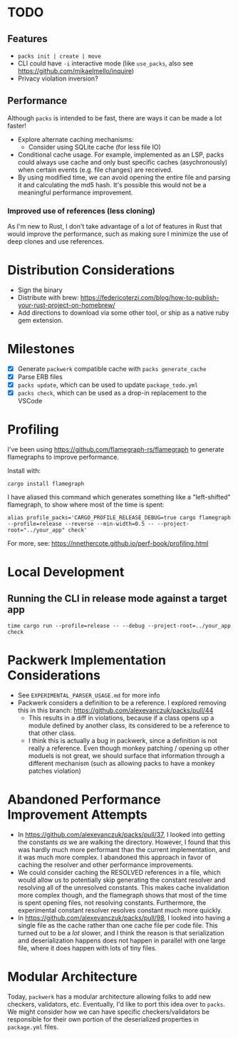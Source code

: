 # TODO
## Features
- `packs init | create | move`
- CLI could have `-i` interactive mode (like `use_packs`, also see https://github.com/mikaelmello/inquire)
- Privacy violation inversion?

## Performance
Although `packs` is intended to be fast, there are ways it can be made a lot faster!

- Explore alternate caching mechanisms:
  - Consider using SQLite cache (for less file IO)
- Conditional cache usage. For example, implemented as an LSP, packs could always use cache and only bust specific caches (asychronously) when certain events (e.g. file changes) are received.
- By using modified time, we can avoid opening the entire file and parsing it and calculating the md5 hash. It's possible this would not be a meaningful performance improvement.

### Improved use of references (less cloning)
As I'm new to Rust, I don't take advantage of a lot of features in Rust that would improve the performance, such as making sure I minimize the use of deep clones and use references.

# Distribution Considerations
- Sign the binary
- Distribute with brew: https://federicoterzi.com/blog/how-to-publish-your-rust-project-on-homebrew/
- Add directions to download via some other tool, or ship as a native ruby gem extension.

# Milestones
- [x] Generate `packwerk` compatible cache with `packs generate_cache`
- [x] Parse ERB files
- [x] `packs update`, which can be used to update `package_todo.yml`
- [x] `packs check`, which can be used as a drop-in replacement to the VSCode

# Profiling
I've been using https://github.com/flamegraph-rs/flamegraph to generate flamegraphs to improve performance.

Install with:
```
cargo install flamegraph
```

I have aliased this command which generates something like a "left-shifted" flamegraph, to show where most of the time is spent:
```
alias profile_packs='CARGO_PROFILE_RELEASE_DEBUG=true cargo flamegraph --profile=release --reverse --min-width=0.5 -- --project-root="../your_app" check'
```
For more, see: https://nnethercote.github.io/perf-book/profiling.html

# Local Development
## Running the CLI in release mode against a target app
```
time cargo run --profile=release -- --debug --project-root=../your_app check
```

# Packwerk Implementation Considerations
- See `EXPERIMENTAL_PARSER_USAGE.md` for more info
- Packwerk considers a definition to be a reference. I explored removing this in this branch: https://github.com/alexevanczuk/packs/pull/44
  - This results in a diff in violations, because if a class opens up a module defined by another class, its considered to be a reference to that other class.
  - I think this is actually a bug in packwerk, since a definition is not really a reference. Even though monkey patching / opening up other moduels is not great, we should surface that information through a different mechanism (such as allowing packs to have a monkey patches violation)

# Abandoned Performance Improvement Attempts
- In https://github.com/alexevanczuk/packs/pull/37, I looked into getting the constants *as* we are walking the directory. However, I found that this was hardly much more performant than the current implementation, and it was much more complex. I abandoned this approach in favor of caching the resolver and other performance improvements.
- We could consider caching the RESOLVED references in a file, which would allow us to potentially skip generating the constant resolver and resolving all of the unresolved constants. This makes cache invalidation more complex though, and the flamegraph shows that most of the time is spent opening files, not resolving constants. Furthermore, the experimental constant resolver resolves constant much more quickly.
- In https://github.com/alexevanczuk/packs/pull/98, I looked into having a single file as the cache rather than one cache file per code file. This turned out to be a *lot* slower, and I think the reason is that serialization and deserialization happens does not happen in parallel with one large file, where it does happen with lots of tiny files.

# Modular Architecture
Today, `packwerk` has a modular architecture allowing folks to add new checkers, validators, etc.
Eventually, I'd like to port this idea over to `packs`.
We might consider how we can have specific checkers/validators be responsible for their own portion of the deserialized properties in `package.yml` files.
